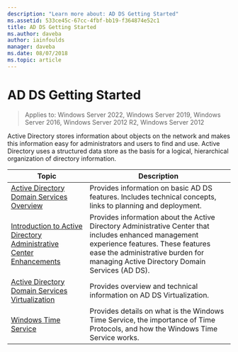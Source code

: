 ```yaml
---
description: "Learn more about: AD DS Getting Started"
ms.assetid: 533ce45c-67cc-4fbf-bb19-f364874e52c1
title: AD DS Getting Started
ms.author: daveba
author: iainfoulds
manager: daveba
ms.date: 08/07/2018
ms.topic: article
---
```

# AD DS Getting Started

>Applies to: Windows Server 2022, Windows Server 2019, Windows Server 2016, Windows Server 2012 R2, Windows Server 2012

Active Directory stores information about objects on the network and makes this information easy for administrators and users to find and use. Active Directory uses a structured data store as the basis for a logical, hierarchical organization of directory information.

| Topic | Description |
| --------- | --------- |
| [Active Directory Domain Services Overview](../ad-ds/get-started/virtual-dc/Active-Directory-Domain-Services-Overview.md) | Provides information on  basic AD DS features. Includes technical concepts, links to planning and deployment.|
| [Introduction to Active Directory Administrative Center Enhancements](get-started/adac/Introduction-to-Active-Directory-Administrative-Center-Enhancements--Level-100-.md) | Provides information about the Active Directory Administrative Center that includes enhanced management experience features. These features ease the administrative burden for managing Active Directory Domain Services (AD DS).|
| [Active Directory Domain Services Virtualization](../ad-ds/get-started/virtual-dc/Active-Directory-Domain-Services-Virtualization.md) | Provides overview and technical information on AD DS Virtualization.|
| [Windows Time Service](../../networking/windows-time-service/Windows-Time-Service.md) | Provides details on what is the Windows Time Service, the importance of Time Protocols, and how the Windows Time Service works.|
